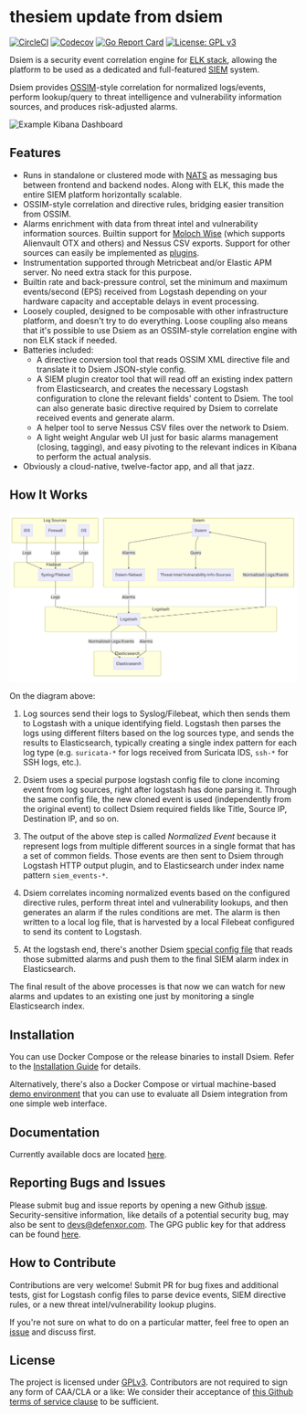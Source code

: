 # thesiem update from dsiem 

[![CircleCI](https://circleci.com/gh/defenxor/dsiem.svg?style=shield&circle-token=def79b85071ad74a4bb86fd9d225bb09d00694c5)](https://circleci.com/gh/defenxor/dsiem) [![Codecov](https://codecov.io/gh/defenxor/dsiem/branch/master/graph/badge.svg?token=3446slNekt)](https://codecov.io/gh/defenxor/dsiem) [![Go Report Card](https://goreportcard.com/badge/defenxor/dsiem)](https://goreportcard.com/report/defenxor/dsiem) [![License: GPL v3](https://img.shields.io/badge/License-GPL%20v3-blue.svg)](https://www.gnu.org/licenses/gpl-3.0) 

Dsiem is a security event correlation engine for [ELK stack](https://www.elastic.co/elk-stack), allowing the platform to be used as a dedicated and full-featured [SIEM](https://en.wikipedia.org/wiki/Security_information_and_event_management) system.

Dsiem provides [OSSIM](https://www.alienvault.com/products/ossim)-style correlation for normalized logs/events, perform lookup/query to threat intelligence and vulnerability information sources, and produces risk-adjusted alarms.

![Example Kibana Dashboard](/docs/images/kbn-dashboard.png)

## Features

* Runs in standalone or clustered mode with [NATS](https://nats.io/) as messaging bus between frontend and backend nodes. Along with ELK, this made the entire SIEM platform horizontally scalable.
* OSSIM-style correlation and directive rules, bridging easier transition from OSSIM.
* Alarms enrichment with data from threat intel and vulnerability information sources. Builtin support for [Moloch Wise](https://github.com/aol/moloch/wiki/WISE) (which supports Alienvault OTX and others) and Nessus CSV exports. Support for other sources can easily be implemented as [plugins](https://github.com/defenxor/dsiem/blob/master/docs/plugins.md#about-threat-intel-lookup-plugin).
* Instrumentation supported through Metricbeat and/or Elastic APM server. No need extra stack for this purpose.
* Builtin rate and back-pressure control, set the minimum and maximum events/second (EPS) received from Logstash depending on your hardware capacity and acceptable delays in event processing.
* Loosely coupled, designed to be composable with other infrastructure platform, and doesn't try to do everything. Loose coupling also means that it's possible to use Dsiem as an OSSIM-style correlation engine with non ELK stack if needed.
* Batteries included:
    * A directive conversion tool that reads OSSIM XML directive file and translate it to Dsiem JSON-style config.
    * A SIEM plugin creator tool that will read off an existing index pattern from Elasticsearch, and creates the necessary Logstash configuration to clone the relevant fields' content to Dsiem. The tool can also generate basic directive required by Dsiem to correlate received events and generate alarm.
    * A helper tool to serve Nessus CSV files over the network to Dsiem.
    * A light weight Angular web UI just for basic alarms management (closing, tagging), and easy pivoting to the relevant indices in Kibana to perform the actual analysis.
* Obviously a cloud-native, twelve-factor app, and all that jazz.

## How It Works

![Simple Architecture](https://github.com/defenxor/dsiem/blob/master/docs/images/simple-arch.png)

On the diagram above:

1. Log sources send their logs to Syslog/Filebeat, which then sends them to Logstash with a unique identifying field. Logstash then parses the logs using different filters based on the log sources type, and sends the results to Elasticsearch, typically creating a single index pattern for each log type (e.g. `suricata-*` for logs received from Suricata IDS, `ssh-*` for SSH logs, etc.).

1. Dsiem uses a special purpose logstash config file to clone incoming event from log sources, right after logstash has done parsing it. Through the same config file, the new cloned event is used (independently from the original event) to collect Dsiem required fields like Title, Source IP, Destination IP, and so on.
    
1. The output of the above step is called *Normalized Event* because it represent logs from multiple different sources in a single format that has a set of common fields. Those events are then sent to Dsiem through Logstash HTTP output plugin, and to Elasticsearch under index name pattern `siem_events-*`.

1. Dsiem correlates incoming normalized events based on the configured directive rules, perform threat intel and vulnerability lookups, and then generates an alarm if the rules conditions are met. The alarm is then written to a local log file, that is harvested by a local Filebeat configured to send its content to Logstash.

1. At the logstash end, there's another Dsiem [special config file](https://github.com/defenxor/dsiem/blob/master/deployments/docker/conf/logstash/conf.d/80_siem.conf) that reads those submitted alarms and push them to the final SIEM alarm index in Elasticsearch.
    
The final result of the above processes is that now we can watch for new alarms and updates to an existing one just by monitoring a single Elasticsearch index.

## Installation

You can use Docker Compose or the release binaries to install Dsiem. Refer to the [Installation Guide](https://github.com/defenxor/dsiem/blob/master/docs/installation.md) for details.

Alternatively, there's also a Docker Compose or virtual machine-based [demo environment](https://github.com/defenxor/dsiem/tree/master/demo) that you can use to evaluate all Dsiem integration from one simple web interface.

## Documentation

Currently available docs are located [here](https://github.com/defenxor/dsiem/blob/master/docs/).

## Reporting Bugs and Issues

Please submit bug and issue reports by opening a new Github [issue](https://github.com/defenxor/dsiem/issues/new). Security-sensitive information, like details of a potential security bug, may also be sent to devs@defenxor.com. The GPG public key for that address can be found [here](https://pgp.mit.edu/pks/lookup?search=devs%40defenxor.com).


## How to Contribute

Contributions are very welcome! Submit PR for bug fixes and additional tests, gist for Logstash config files to parse device events, SIEM directive rules, or a new threat intel/vulnerability lookup plugins.

If you're not sure on what to do on a particular matter, feel free to open an <a href="https://github.com/defenxor/dsiem/issues"> issue</a> and discuss first.

## License

The project is licensed under <a href="https://github.com/defenxor/dsiem/blob/master/LICENSE">GPLv3</a>. Contributors are not required to sign any form of CAA/CLA or a like: We consider their acceptance of <a href="https://help.github.com/articles/github-terms-of-service/#6-contributions-under-repository-license">this Github terms of service clause</a> to be sufficient.
